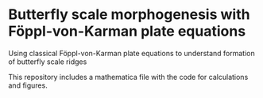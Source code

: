 # Butterfly scale morphogenesis with Föppl-von-Karman plate equations
Using classical Föppl-von-Karman plate equations to understand formation of butterfly scale ridges

This repository includes a mathematica file with the code for calculations and figures.
